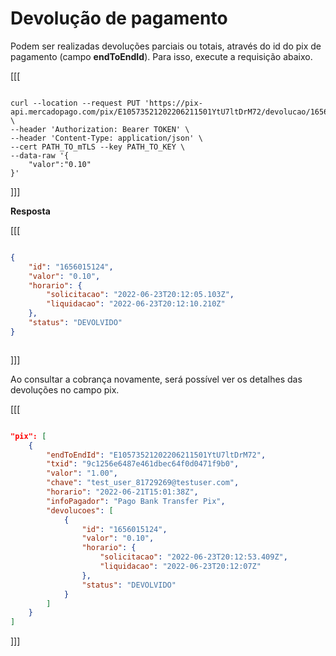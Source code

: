 # Devolução de pagamento

Podem ser realizadas devoluções parciais ou totais, através do id do pix de pagamento (campo **endToEndId**). Para isso, execute a requisição abaixo.

[[[
```curl

curl --location --request PUT 'https://pix-api.mercadopago.com/pix/E10573521202206211501YtU7ltDrM72/devolucao/1656015086' \
--header 'Authorization: Bearer TOKEN' \
--header 'Content-Type: application/json' \
--cert PATH_TO_mTLS --key PATH_TO_KEY \
--data-raw '{
    "valor":"0.10"
}'

```
]]]


**Resposta**

[[[
```json

{
    "id": "1656015124",
    "valor": "0.10",
    "horario": {
        "solicitacao": "2022-06-23T20:12:05.103Z",
        "liquidacao": "2022-06-23T20:12:10.210Z"
    },
    "status": "DEVOLVIDO"
}



```
]]]


Ao consultar a cobrança novamente, será possível ver os detalhes das devoluções no campo pix.

[[[
```Json

"pix": [
    {
        "endToEndId": "E10573521202206211501YtU7ltDrM72",
        "txid": "9c1256e6487e461dbec64f0d0471f9b0",
        "valor": "1.00",
        "chave": "test_user_81729269@testuser.com",
        "horario": "2022-06-21T15:01:38Z",
        "infoPagador": "Pago Bank Transfer Pix",
        "devolucoes": [
            {
                "id": "1656015124",
                "valor": "0.10",
                "horario": {
                    "solicitacao": "2022-06-23T20:12:53.409Z",
                    "liquidacao": "2022-06-23T20:12:07Z"
                },
                "status": "DEVOLVIDO"
            }
        ]
    }
]

```
]]]
